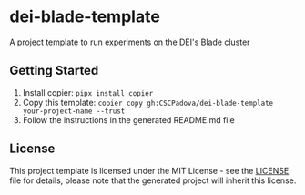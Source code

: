 # dei-blade-template
A project template to run experiments on the DEI's Blade cluster

## Getting Started

1. Install copier: `pipx install copier`
2. Copy this template: `copier copy gh:CSCPadova/dei-blade-template your-project-name --trust`
3. Follow the instructions in the generated README.md file

## License

This project template is licensed under the MIT License - see the [LICENSE](LICENSE) file for details, please note that the generated project will inherit this license.